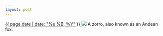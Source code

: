 ```yaml
---
layout: post
---
```


<p>
  <a href="/156">
    <time>{{ page.date | date: "%e %B, %Y" }}</time>
  </a>
  <a href="/156"><img src="{{ site.assets_url }}/156.jpg"/></a>
  <span>A zorro, also known as an Andean fox.</span>
</p>
